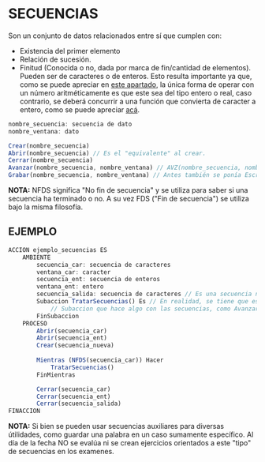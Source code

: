 # SECUENCIAS
Son un conjunto de datos relacionados entre sí que cumplen con:
- Existencia del primer elemento
- Relación de sucesión.
- Finitud (Conocida o no, dada por marca de fin/cantidad de elementos).
Pueden ser de caracteres o de enteros. Esto resulta importante ya que, como se puede apreciar en [este apartado](https://github.com/511NetworkAuthenticationRequired/Algoritmo-y-Estructuras-de-Datos-2023/blob/main/Sintaxis%20del%20pseudocodigo/01.%20Datos%20Simples.md), la única forma de operar con un número aritméticamente es que este sea del tipo entero o real, caso contrario, se deberá concurrir a una función que convierta de caracter a entero, como se puede apreciar [acá](https://github.com/511NetworkAuthenticationRequired/Algoritmo-y-Estructuras-de-Datos-2023/blob/main/Sintaxis%20del%20pseudocodigo/%5BINCOMPLETO%5D%20Esqueletos_Frecuentes.md#convertir-caracter-a-entero).
```js
nombre_secuencia: secuencia de dato
nombre_ventana: dato

Crear(nombre_secuencia)
Abrir(nombre_secuencia) // Es el "equivalente" al crear.
Cerrar(nombre_secuencia)
Avanzar(nombre_secuencia, nombre_ventana) // AVZ(nombre_secuencia, nombre_ventana).
Grabar(nombre_secuencia, nombre_ventana) // Antes también se ponía Escribir(nombre_secuencia, nombre_ventana). Es el "equivalente" al avanzar en secuencias nuevas.
```
**NOTA:** NFDS significa "No fin de secuencia" y se utiliza para saber si una secuencia ha terminado o no. A su vez FDS ("Fin de secuencia") se utiliza bajo la misma filosofía.
## EJEMPLO
```js
ACCION ejemplo_secuencias ES
    AMBIENTE
        secuencia_car: secuencia de caracteres
        ventana_car: caracter
        secuencia_ent: secuencia de enteros
        ventana_ent: entero
        secuencia_salida: secuencia de caracteres // Es una secuencia nueva, de salida y vacía.
        Subaccion TratarSecuencias() Es // En realidad, se tiene que especificar si es un procedimiento o una función (En este caso como es un ejemplo generico lo dejo de esta forma).
            // Subaccion que hace algo con las secuencias, como Avanzar() o Grabar().
        FinSubaccion
    PROCESO
        Abrir(secuencia_car)
        Abrir(secuencia_ent)
        Crear(secuencia_nueva)
        
        Mientras (NFDS(secuencia_car)) Hacer
            TratarSecuencias()
        FinMientras

        Cerrar(secuencia_car)
        Cerrar(secuencia_ent)
        Cerrar(secuencia_salida)
FINACCION
```
**NOTA:** Si bien se pueden usar secuencias auxiliares para diversas útilidades, como guardar una palabra en un caso sumamente específico. Al día de la fecha NO se evalúa ni se crean ejercicios orientados a este "tipo" de secuencias en los examenes.
